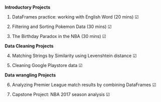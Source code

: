 **Introductory Projects**

1. DataFrames practice: working with English Word (20 mins) ☑

2. Filtering and Sorting Pokemon Data (30 mins) ☑

3. The Birthday Paradox in the NBA (30 mins) ☑

**Data Cleaning Projects**

4. Matching Strings by Similarity using Levenshtein distance ☑

5. Cleaning Google Playstore data ☑

**Data wrangling Projects**

6. Analyzing Premier League match results by combining DataFrames ☑

7. Capstone Project: NBA 2017 season analysis ☑